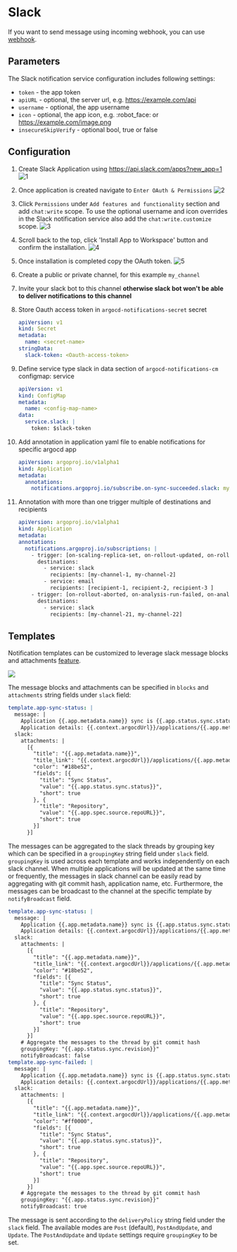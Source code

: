# Slack

If you want to send message using incoming webhook, you can use [webhook](./webhook.md#send-slack).

## Parameters

The Slack notification service configuration includes following settings:

* `token` - the app token
* `apiURL` - optional, the server url, e.g. https://example.com/api
* `username` - optional, the app username
* `icon` - optional, the app icon, e.g. :robot_face: or https://example.com/image.png
* `insecureSkipVerify` - optional bool, true or false

## Configuration

1. Create Slack Application using https://api.slack.com/apps?new_app=1
![1](https://user-images.githubusercontent.com/426437/73604308-4cb0c500-4543-11ea-9092-6ca6bae21cbb.png)
1. Once application is created navigate to `Enter OAuth & Permissions`
![2](https://user-images.githubusercontent.com/426437/73604309-4d495b80-4543-11ea-9908-4dea403d3399.png)
1. Click `Permissions` under `Add features and functionality` section and add `chat:write` scope. To use the optional username and icon overrides in the Slack notification service also add the `chat:write.customize` scope.
![3](https://user-images.githubusercontent.com/426437/73604310-4d495b80-4543-11ea-8576-09cd91aea0e5.png)
1. Scroll back to the top, click 'Install App to Workspace' button and confirm the installation.
![4](https://user-images.githubusercontent.com/426437/73604311-4d495b80-4543-11ea-9155-9d216b20ec86.png)
1. Once installation is completed copy the OAuth token.
![5](https://user-images.githubusercontent.com/426437/73604312-4d495b80-4543-11ea-832b-a9d9d5e4bc29.png)

1. Create a public or private channel, for this example `my_channel`
1. Invite your slack bot to this channel **otherwise slack bot won't be able to deliver notifications to this channel**
1. Store Oauth access token in `argocd-notifications-secret` secret

    ```yaml
    apiVersion: v1
    kind: Secret
    metadata:
      name: <secret-name>
    stringData:
      slack-token: <Oauth-access-token>
    ```

1. Define service type slack in data section of `argocd-notifications-cm` configmap:
service
    ```yaml
    apiVersion: v1
    kind: ConfigMap
    metadata:
      name: <config-map-name>
    data:
      service.slack: |
        token: $slack-token
    ```

1. Add annotation in application yaml file to enable notifications for specific argocd app

    ```yaml
    apiVersion: argoproj.io/v1alpha1
    kind: Application
    metadata:
      annotations:
        notifications.argoproj.io/subscribe.on-sync-succeeded.slack: my_channel
    ```

1. Annotation with more than one trigger multiple of destinations and recipients

      ```yaml
      apiVersion: argoproj.io/v1alpha1
      kind: Application
      metadata:
      annotations:
        notifications.argoproj.io/subscriptions: |
          - trigger: [on-scaling-replica-set, on-rollout-updated, on-rollout-step-completed]
            destinations:
              - service: slack
                recipients: [my-channel-1, my-channel-2]
              - service: email
                recipients: [recipient-1, recipient-2, recipient-3 ]
          - trigger: [on-rollout-aborted, on-analysis-run-failed, on-analysis-run-error]
            destinations:
              - service: slack
                recipients: [my-channel-21, my-channel-22]
      ```

## Templates

Notification templates can be customized to leverage slack message blocks and attachments
[feature](https://api.slack.com/messaging/composing/layouts).

![](https://user-images.githubusercontent.com/426437/72776856-6dcef880-3bc8-11ea-8e3b-c72df16ee8e6.png)

The message blocks and attachments can be specified in `blocks` and `attachments` string fields under `slack` field:

```yaml
template.app-sync-status: |
  message: |
    Application {{.app.metadata.name}} sync is {{.app.status.sync.status}}.
    Application details: {{.context.argocdUrl}}/applications/{{.app.metadata.name}}.
  slack:
    attachments: |
      [{
        "title": "{{.app.metadata.name}}",
        "title_link": "{{.context.argocdUrl}}/applications/{{.app.metadata.name}}",
        "color": "#18be52",
        "fields": [{
          "title": "Sync Status",
          "value": "{{.app.status.sync.status}}",
          "short": true
        }, {
          "title": "Repository",
          "value": "{{.app.spec.source.repoURL}}",
          "short": true
        }]
      }]
```

The messages can be aggregated to the slack threads by grouping key which can be specified in a `groupingKey` string field under `slack` field.
`groupingKey` is used across each template and works independently on each slack channel.
When multiple applications will be updated at the same time or frequently, the messages in slack channel can be easily read by aggregating with git commit hash, application name, etc.
Furthermore, the messages can be broadcast to the channel at the specific template by `notifyBroadcast` field.

```yaml
template.app-sync-status: |
  message: |
    Application {{.app.metadata.name}} sync is {{.app.status.sync.status}}.
    Application details: {{.context.argocdUrl}}/applications/{{.app.metadata.name}}.
  slack:
    attachments: |
      [{
        "title": "{{.app.metadata.name}}",
        "title_link": "{{.context.argocdUrl}}/applications/{{.app.metadata.name}}",
        "color": "#18be52",
        "fields": [{
          "title": "Sync Status",
          "value": "{{.app.status.sync.status}}",
          "short": true
        }, {
          "title": "Repository",
          "value": "{{.app.spec.source.repoURL}}",
          "short": true
        }]
      }]
    # Aggregate the messages to the thread by git commit hash
    groupingKey: "{{.app.status.sync.revision}}"
    notifyBroadcast: false
template.app-sync-failed: |
  message: |
    Application {{.app.metadata.name}} sync is {{.app.status.sync.status}}.
    Application details: {{.context.argocdUrl}}/applications/{{.app.metadata.name}}.
  slack:
    attachments: |
      [{
        "title": "{{.app.metadata.name}}",
        "title_link": "{{.context.argocdUrl}}/applications/{{.app.metadata.name}}",
        "color": "#ff0000",
        "fields": [{
          "title": "Sync Status",
          "value": "{{.app.status.sync.status}}",
          "short": true
        }, {
          "title": "Repository",
          "value": "{{.app.spec.source.repoURL}}",
          "short": true
        }]
      }]
    # Aggregate the messages to the thread by git commit hash
    groupingKey: "{{.app.status.sync.revision}}"
    notifyBroadcast: true
```

The message is sent according to the `deliveryPolicy` string field under the `slack` field. The available modes are `Post` (default), `PostAndUpdate`, and `Update`. The `PostAndUpdate` and `Update` settings require `groupingKey` to be set.
